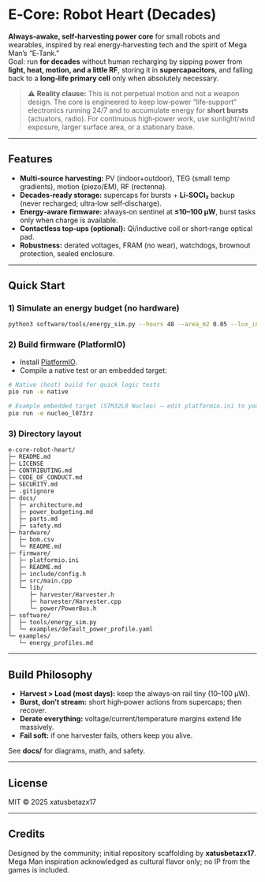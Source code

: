 # E‑Core: Robot Heart (Decades)

**Always‑awake, self‑harvesting power core** for small robots and wearables, inspired by real energy‑harvesting tech and the spirit of Mega Man’s “E‑Tank.”  
Goal: run **for decades** without human recharging by sipping power from **light, heat, motion, and a little RF**, storing it in **supercapacitors**, and falling back to a **long‑life primary cell** only when absolutely necessary.

> ⚠️ **Reality clause:** This is not perpetual motion and not a weapon design. The core is engineered to keep low‑power “life‑support” electronics running 24/7 and to accumulate energy for **short bursts** (actuators, radio). For continuous high‑power work, use sunlight/wind exposure, larger surface area, or a stationary base.

---

## Features
- **Multi‑source harvesting:** PV (indoor+outdoor), TEG (small temp gradients), motion (piezo/EM), RF (rectenna).
- **Decades‑ready storage:** supercaps for bursts + **Li‑SOCl₂** backup (never recharged; ultra‑low self‑discharge).
- **Energy‑aware firmware:** always‑on sentinel at **≤10–100 µW**, burst tasks only when charge is available.
- **Contactless top‑ups (optional):** Qi/inductive coil or short‑range optical pad.
- **Robustness:** derated voltages, FRAM (no wear), watchdogs, brownout protection, sealed enclosure.

---

## Quick Start
### 1) Simulate an energy budget (no hardware)
```bash
python3 software/tools/energy_sim.py --hours 48 --area_m2 0.05 --lux_indoor 800 --sun_hours 4   --avg_load_uW 80 --burst_power_W 5 --burst_seconds 1 --burst_every_min 30
```

### 2) Build firmware (PlatformIO)
- Install [PlatformIO](https://platformio.org/install).  
- Compile a native test or an embedded target:
```bash
# Native (host) build for quick logic tests
pio run -e native

# Example embedded target (STM32L0 Nucleo) — edit platformio.ini to your board
pio run -e nucleo_l073rz
```

### 3) Directory layout
```
e-core-robot-heart/
├─ README.md
├─ LICENSE
├─ CONTRIBUTING.md
├─ CODE_OF_CONDUCT.md
├─ SECURITY.md
├─ .gitignore
├─ docs/
│  ├─ architecture.md
│  ├─ power_budgeting.md
│  ├─ parts.md
│  ├─ safety.md
├─ hardware/
│  ├─ bom.csv
│  └─ README.md
├─ firmware/
│  ├─ platformio.ini
│  ├─ README.md
│  ├─ include/config.h
│  ├─ src/main.cpp
│  └─ lib/
│     ├─ harvester/Harvester.h
│     ├─ harvester/Harvester.cpp
│     └─ power/PowerBus.h
├─ software/
│  ├─ tools/energy_sim.py
│  └─ examples/default_power_profile.yaml
└─ examples/
   └─ energy_profiles.md
```

---

## Build Philosophy
- **Harvest > Load (most days):** keep the always‑on rail tiny (10–100 µW).
- **Burst, don’t stream:** short high‑power actions from supercaps; then recover.
- **Derate everything:** voltage/current/temperature margins extend life massively.
- **Fail soft:** if one harvester fails, others keep you alive.

See **docs/** for diagrams, math, and safety.

---

## License
MIT © 2025 xatusbetazx17

---

## Credits
Designed by the community; initial repository scaffolding by **xatusbetazx17**.
Mega Man inspiration acknowledged as cultural flavor only; no IP from the games is included.

